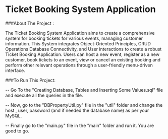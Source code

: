 #  Ticket Booking System Application     

###About The Project :     

The Ticket Booking System Application aims to create a comprehensive system for booking tickets for various events, managing customer information. This System integrates Object-Oriented Principles, CRUD Operations Database Connectivity, and User interactions to create a robust Ticket Booking Application. Users can host a new event, register as a new customer, book tickets to an event, view or cancel an existing booking and perform other relevant operations through a user-friendly menu-driven interface.   

       
###To Run This Project:     

-- Go To the "Creating Database, Tables and Inserting Some Values.sql" file and execute all the queries in the file.     

-- Now, go to the "DBPropertyUtil.py" file in the "util" folder and change the host , user, password (and if needed the database name) as per your MySQL.     

-- Finally go to the "main.py" file in the "main" folder and run it. You are good to go.      
